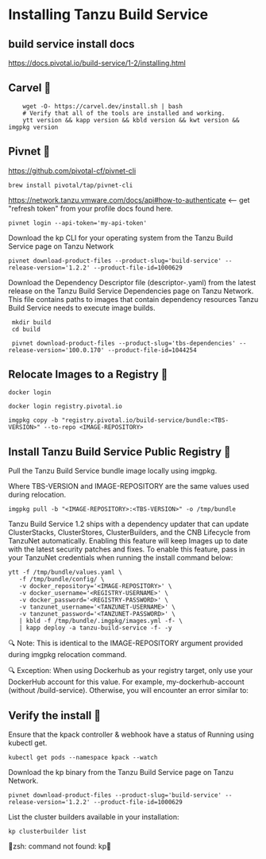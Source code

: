 # Installing Tanzu Build Service

 ## build service install docs

https://docs.pivotal.io/build-service/1-2/installing.html

 ## Carvel 🔧

```
    wget -O- https://carvel.dev/install.sh | bash
    # Verify that all of the tools are installed and working.
    ytt version && kapp version && kbld version && kwt version && imgpkg version
 ``` 

 ## Pivnet 🔧
 
 https://github.com/pivotal-cf/pivnet-cli
 
```
brew install pivotal/tap/pivnet-cli
```

https://network.tanzu.vmware.com/docs/api#how-to-authenticate <-- get "refresh token" from your profile docs found here.

``` 
pivnet login --api-token='my-api-token'
```

Download the kp CLI for your operating system from the Tanzu Build Service page on Tanzu Network

```
pivnet download-product-files --product-slug='build-service' --release-version='1.2.2' --product-file-id=1000629
```


Download the Dependency Descriptor file (descriptor-<version>.yaml) from the latest release on the Tanzu Build Service Dependencies page on Tanzu Network. This file contains paths to images that contain dependency resources Tanzu Build Service needs to execute image builds.
 
```
 mkdir build
 cd build
 
 pivnet download-product-files --product-slug='tbs-dependencies' --release-version='100.0.170' --product-file-id=1044254
 ```

 ## Relocate Images to a Registry 🔧
 
 
 ```
 docker login
 ```
 
 ```
 docker login registry.pivotal.io
 ```
 
 ```
 imgpkg copy -b "registry.pivotal.io/build-service/bundle:<TBS-VERSION>" --to-repo <IMAGE-REPOSITORY>
 ```
  
  ## Install Tanzu Build Service Public Registry 🔧
 
 Pull the Tanzu Build Service bundle image locally using imgpkg.
 
 Where TBS-VERSION and IMAGE-REPOSITORY are the same values used during relocation.
 
 ```
 imgpkg pull -b "<IMAGE-REPOSITORY>:<TBS-VERSION>" -o /tmp/bundle
 ```
 
Tanzu Build Service 1.2 ships with a dependency updater that can update ClusterStacks, ClusterStores, ClusterBuilders, and the CNB Lifecycle from TanzuNet automatically. Enabling this feature will keep Images up to date with the latest security patches and fixes. To enable this feature, pass in your TanzuNet credentials when running the install command below:
 
 ```
 ytt -f /tmp/bundle/values.yaml \
    -f /tmp/bundle/config/ \
    -v docker_repository='<IMAGE-REPOSITORY>' \
    -v docker_username='<REGISTRY-USERNAME>' \
    -v docker_password='<REGISTRY-PASSWORD>' \
    -v tanzunet_username='<TANZUNET-USERNAME>' \
    -v tanzunet_password='<TANZUNET-PASSWORD>' \
    | kbld -f /tmp/bundle/.imgpkg/images.yml -f- \
    | kapp deploy -a tanzu-build-service -f- -y
 ```
🔍 Note: This is identical to the IMAGE-REPOSITORY argument provided during imgpkg relocation command. 
 
 
🔍 Exception: When using Dockerhub as your registry target, only use your DockerHub account for this value. For example, my-dockerhub-account (without /build-service). Otherwise, you will encounter an error similar to:
 
 
 
 ## Verify the install 🔧
 
 Ensure that the kpack controller & webhook have a status of Running using kubectl get.
 
 ```
 kubectl get pods --namespace kpack --watch
 ```
 
 
 
 Download the kp binary from the Tanzu Build Service page on Tanzu Network.
 
 ```
 pivnet download-product-files --product-slug='build-service' --release-version='1.2.2' --product-file-id=1000629
 ```
 
 List the cluster builders available in your installation:
 
 ```
 kp clusterbuilder list
 ```

🚨zsh: command not found: kp🚨

 
 
 
 
 
